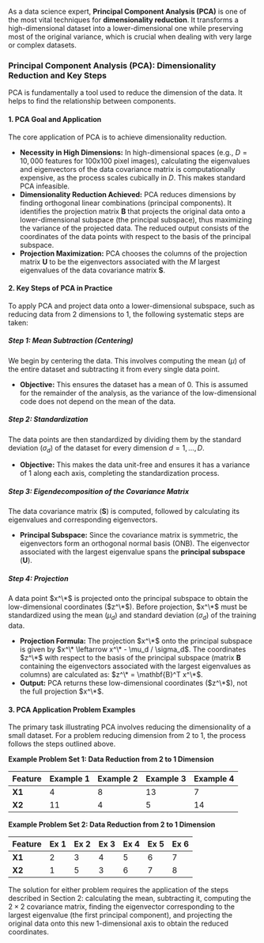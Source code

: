 As a data science expert, **Principal Component Analysis (PCA)** is one of the most vital techniques for **dimensionality reduction**. It transforms a high-dimensional dataset into a lower-dimensional one while preserving most of the original variance, which is crucial when dealing with very large or complex datasets.

### Principal Component Analysis (PCA): Dimensionality Reduction and Key Steps

PCA is fundamentally a tool used to reduce the dimension of the data. It helps to find the relationship between components.

#### 1. PCA Goal and Application

The core application of PCA is to achieve dimensionality reduction.

*   **Necessity in High Dimensions:** In high-dimensional spaces (e.g., $D=10,000$ features for 100x100 pixel images), calculating the eigenvalues and eigenvectors of the data covariance matrix is computationally expensive, as the process scales cubically in $D$. This makes standard PCA infeasible.
*   **Dimensionality Reduction Achieved:** PCA reduces dimensions by finding orthogonal linear combinations (principal components). It identifies the projection matrix $\mathbf{B}$ that projects the original data onto a lower-dimensional subspace (the principal subspace), thus maximizing the variance of the projected data. The reduced output consists of the coordinates of the data points with respect to the basis of the principal subspace.
*   **Projection Maximization:** PCA chooses the columns of the projection matrix $\mathbf{U}$ to be the eigenvectors associated with the $M$ largest eigenvalues of the data covariance matrix $\mathbf{S}$.

#### 2. Key Steps of PCA in Practice

To apply PCA and project data onto a lower-dimensional subspace, such as reducing data from 2 dimensions to 1, the following systematic steps are taken:

##### Step 1: Mean Subtraction (Centering)
We begin by centering the data. This involves computing the mean ($\mu$) of the entire dataset and subtracting it from every single data point.
*   **Objective:** This ensures the dataset has a mean of 0. This is assumed for the remainder of the analysis, as the variance of the low-dimensional code does not depend on the mean of the data.

##### Step 2: Standardization
The data points are then standardized by dividing them by the standard deviation ($\sigma_d$) of the dataset for every dimension $d = 1, \dots, D$.
*   **Objective:** This makes the data unit-free and ensures it has a variance of 1 along each axis, completing the standardization process.

##### Step 3: Eigendecomposition of the Covariance Matrix
The data covariance matrix ($\mathbf{S}$) is computed, followed by calculating its eigenvalues and corresponding eigenvectors.
*   **Principal Subspace:** Since the covariance matrix is symmetric, the eigenvectors form an orthogonal normal basis (ONB). The eigenvector associated with the largest eigenvalue spans the **principal subspace** ($\mathbf{U}$).

##### Step 4: Projection
A data point $x^\*$ is projected onto the principal subspace to obtain the low-dimensional coordinates ($z^\*$). Before projection, $x^\*$ must be standardized using the mean ($\mu_d$) and standard deviation ($\sigma_d$) of the training data.
*   **Projection Formula:** The projection $x^\*$ onto the principal subspace is given by $x^\* \leftarrow x^\* - \mu_d / \sigma_d$. The coordinates $z^\*$ with respect to the basis of the principal subspace (matrix $\mathbf{B}$ containing the eigenvectors associated with the largest eigenvalues as columns) are calculated as:
$z^\* = \mathbf{B}^T x^\*$.
*   **Output:** PCA returns these low-dimensional coordinates ($z^\*$), not the full projection $x^\*$.

#### 3. PCA Application Problem Examples

The primary task illustrating PCA involves reducing the dimensionality of a small dataset. For a problem reducing dimension from 2 to 1, the process follows the steps outlined above.

**Example Problem Set 1: Data Reduction from 2 to 1 Dimension**

| Feature | Example 1 | Example 2 | Example 3 | Example 4 |
| :--- | :--- | :--- | :--- | :--- |
| **X1** | 4 | 8 | 13 | 7 |
| **X2** | 11 | 4 | 5 | 14 |

**Example Problem Set 2: Data Reduction from 2 to 1 Dimension**

| Feature | Ex 1 | Ex 2 | Ex 3 | Ex 4 | Ex 5 | Ex 6 |
| :--- | :--- | :--- | :--- | :--- | :--- | :--- |
| **X1** | 2 | 3 | 4 | 5 | 6 | 7 |
| **X2** | 1 | 5 | 3 | 6 | 7 | 8 |

The solution for either problem requires the application of the steps described in Section 2: calculating the mean, subtracting it, computing the $2 \times 2$ covariance matrix, finding the eigenvector corresponding to the largest eigenvalue (the first principal component), and projecting the original data onto this new 1-dimensional axis to obtain the reduced coordinates.







